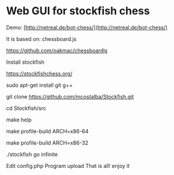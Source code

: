 Web GUI for stockfish chess
===========================
Demo:
[http://netreal.de/bot-chess/](http://netreal.de/bot-chess/)

It is based on: chessboard.js

https://github.com/oakmac/chessboardjs

Install stockfish

https://stockfishchess.org/

sudo apt-get install git g++

git clone https://github.com/mcostalba/Stockfish.git

cd Stockfish/src

make help

make profile-build ARCH=x86-64

make profile-build ARCH=x86-32

./stockfish
go infinite

Edit config.php
Program upload
That is all!
enjoy it